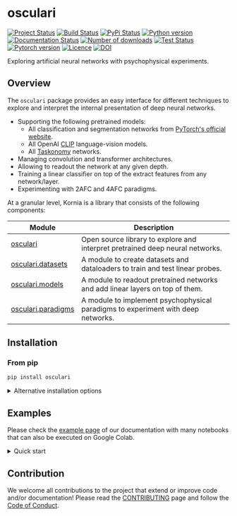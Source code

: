 # osculari

[![Project Status](https://www.repostatus.org/badges/latest/active.svg)](https://www.repostatus.org/#active)
[![Build Status](https://github.com/ArashAkbarinia/osculari/actions/workflows/python-package.yml/badge.svg)](https://github.com/ArashAkbarinia/osculari)
[![PyPi Status](https://img.shields.io/pypi/v/osculari.svg)](https://pypi.org/project/osculari/)
[![Python version](https://img.shields.io/pypi/pyversions/osculari)](https://pypi.org/project/osculari/)
[![Documentation Status](https://readthedocs.org/projects/osculari/badge/?version=latest)](https://osculari.readthedocs.io/en/latest/?badge=latest)
[![Number of downloads](https://static.pepy.tech/badge/osculari)](https://github.com/ArashAkbarinia/osculari)
[![Test Status](https://codecov.io/gh/ArashAkbarinia/osculari/branch/main/graph/badge.svg)](https://app.codecov.io/gh/ArashAkbarinia/osculari)
[![Pytorch version](https://img.shields.io/badge/PyTorch_1.9.1+-ee4c2c?logo=pytorch&logoColor=white)](https://pytorch.org/get-started/locally/)
[![Licence](https://img.shields.io/pypi/l/osculari.svg)](LICENSE)
[![DOI](https://zenodo.org/badge/717052640.svg)](https://zenodo.org/doi/10.5281/zenodo.10214005)

Exploring artificial neural networks with psychophysical experiments.

## Overview

The `osculari` package provides an easy interface for different techniques to explore and interpret
the internal presentation of deep neural networks.

- Supporting the following pretrained models:
    * All classification and segmentation networks
      from [PyTorch's official website](https://pytorch.org/vision/stable/models.html).
    * All OpenAI [CLIP](https://github.com/openai/CLIP) language-vision models.
    * All [Taskonomy](http://taskonomy.stanford.edu/) networks.
- Managing convolution and transformer architectures.
- Allowing to readout the network at any given depth.
- Training a linear classifier on top of the extract features from any network/layer.
- Experimenting with 2AFC and 4AFC paradigms.

At a granular level, Kornia is a library that consists of the following components:

| **Module**                                                                              | **Description**                                                                  |
|-----------------------------------------------------------------------------------------|----------------------------------------------------------------------------------|
| [osculari](https://osculari.readthedocs.io/en/latest/index.html)                        | Open source library to explore and interpret pretrained deep neural networks.    |
| [osculari.datasets](https://osculari.readthedocs.io/en/latest/osculari.datasets.html)   | A module to create datasets and dataloaders to train and test linear probes.     |
| [osculari.models](https://osculari.readthedocs.io/en/latest/osculari.models.html)       | A module to readout pretrained networks and add linear layers on top of them.    |
| [osculari.paradigms](https://osculari.readthedocs.io/en/latest/osculari.paradigms.html) | A module to implement psychophysical paradigms to experiment with deep networks. |

## Installation

### From pip

```bash
pip install osculari
```

<details>
  <summary>Alternative installation options</summary>

### From source with symbolic links:

```bash
pip install -e .
```

### From source using pip:

```bash
pip install git+https://github.com/ArashAkbarinia/osculari
```

</details>

## Examples

Please check the [example page](https://osculari.readthedocs.io/en/latest/examples.html) of our
documentation with many notebooks that can also be executed on Google Colab.

<details>
  <summary>Quick start</summary>

### Pretrained features

Let's create a linear classifier on top of the extracted features from a pretrained network to 
perform a binary classification task (i.e., 2AFC – two-alternative-force-choice). This is easily 
achieved by calling the `paradigm_2afc_merge_concatenate` from the `osculari.models` module.

``` python

architecture = 'resnet50'        # network's architecture
weights = 'resnet50'             # the pretrained weights
img_size = 224                   # network's input size
layer = 'block0'                 # the readout layer
readout_kwargs = {
    'architecture': architecture, 
    'weights': weights,
    'layers': layer,
    'img_size': img_size,
}
net_2afc = osculari.models.paradigm_2afc_merge_concatenate(**readout_kwargs)

```

### Datasets

The `osculari.datasets` module provides datasets that are generated randomly on the fly with
flexible properties that can be dynamically changed based on the experiment of interest.
For instance, by passing a `appearance_fun` to the `ShapeAppearanceDataset` class, we can 
dynamically merge foreground masks with background images to generate stimuli of interest.

```python

def appearance_fun(foregrounds, backgrounds):
    # implementing the required appearance (colour, texture, etc.) on foreground and merging
    # to background.
    return merged_imgs, ground_truth

num_samples = 1000               # the number of random samples generated in the dataset
num_imgs = net_2afc.input_nodes  # the number of images in each sample
background = 128                 # the background type
dataset = osculari.datasets.geometrical_shapes.ShapeAppearanceDataset(
    num_samples, num_imgs, img_size, background, appearance_fun,
    unique_bg=True, transform=net_2afc.preprocess_transform()
)

```

### Linear probe

The `osculari.paradigms` module implements a set of psychophysical paradigms. The `train_linear_probe`
function trains the network on a dataset following the paradigm passed to the function.

```python

# experiment-dependent function to train on an epoch of data
epoch_fun = osculari.paradigms.forced_choice.epoch_loop
# calling the generic train_linear_probe function
training_log = osculari.paradigms.paradigm_utils.train_linear_probe(
    net_2afc, dataset, epoch_fun, './osculari_test/'
)

```

### Psychophysical experiment

The `osculari.paradigms` module also implements a set of psychophysical experiments similar to the
experiments conducted with human participants. In this example, we use the `staircase` function
to gradually measure the network's sensitivity.

```python

# experiment-dependent function to test an epoch of data
test_epoch_fun = osculari.paradigms.forced_choice.test_dataset
# the test dataset implementing desired stimuli.
class TestDataset(TorchDataset):
    def __getitem__(self, idx):
        return stimuli

test_log = osculari.paradigms.staircase(
    net_2afc, test_epoch_fun, TestDataset(), low_val=0, high_val=1
)

```

</details>


## Contribution

We welcome all contributions to the project that extend or improve code and/or documentation!
Please read the [CONTRIBUTING](CONTRIBUTING.md) page and follow the [Code of Conduct](CODE_OF_CONDUCT.md).